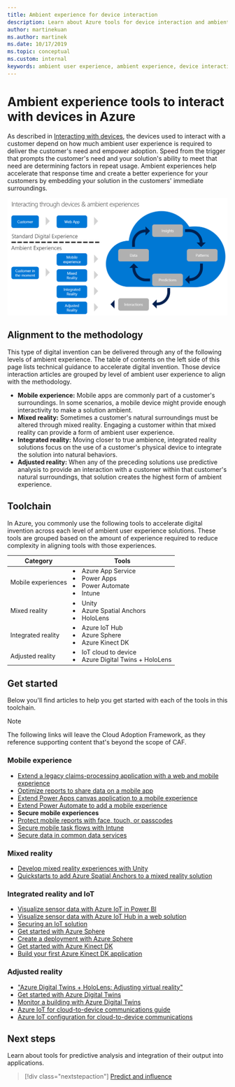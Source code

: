 ```yaml
---
title: Ambient experience for device interaction
description: Learn about Azure tools for device interaction and ambient experiences that augment customers' natural surroundings and behaviors.
author: martinekuan
ms.author: martinek
ms.date: 10/17/2019
ms.topic: conceptual
ms.custom: internal
keywords: ambient user experience, ambient experience, device interaction
---
```


# Ambient experience tools to interact with devices in Azure

As described in [Interacting with devices](../considerations/devices.md), the devices used to interact with a customer depend on how much ambient user experience is required to deliver the customer's need and empower adoption. Speed from the trigger that prompts the customer's need and your solution's ability to meet that need are determining factors in repeat usage. Ambient experiences help accelerate that response time and create a better experience for your customers by embedding your solution in the customers' immediate surroundings.

![Diagram that shows the Cloud Adoption Framework approach to interact with devices.](../../_images/innovate/ambient-experiences.png)

## Alignment to the methodology

This type of digital invention can be delivered through any of the following levels of ambient experience. The table of contents on the left side of this page lists technical guidance to accelerate digital invention. Those device interaction articles are grouped by level of ambient user experience to align with the methodology.

- **Mobile experience:** Mobile apps are commonly part of a customer's surroundings. In some scenarios, a mobile device might provide enough interactivity to make a solution ambient.
- **Mixed reality:** Sometimes a customer's natural surroundings must be altered through mixed reality. Engaging a customer within that mixed reality can provide a form of ambient user experience.
- **Integrated reality:** Moving closer to true ambience, integrated reality solutions focus on the use of a customer's physical device to integrate the solution into natural behaviors.
- **Adjusted reality:** When any of the preceding solutions use predictive analysis to provide an interaction with a customer within that customer's natural surroundings, that solution creates the highest form of ambient experience.

## Toolchain

In Azure, you commonly use the following tools to accelerate digital invention across each level of ambient user experience solutions. These tools are grouped based on the amount of experience required to reduce complexity in aligning tools with those experiences.

| Category | Tools |
|---|---|
| Mobile experiences | <li> Azure App Service <li> Power Apps <li> Power Automate <li> Intune |
| Mixed reality | <li> Unity <li> Azure Spatial Anchors <li> HoloLens |
| Integrated reality | <li> Azure IoT Hub <li> Azure Sphere <li> Azure Kinect DK |
| Adjusted reality | <li> IoT cloud to device <li> Azure Digital Twins + HoloLens |

## Get started

Below you'll find articles to help you get started with each of the tools in this toolchain.

> [!NOTE]
> The following links will leave the Cloud Adoption Framework, as they reference supporting content that's beyond the scope of CAF.

### Mobile experience

- [Extend a legacy claims-processing application with a web and mobile experience](/azure/architecture/solution-ideas/articles/adding-a-modern-web-and-mobile-frontend-to-a-legacy-claims-processing-application)
- [Optimize reports to share data on a mobile app](/power-bi/create-reports/desktop-create-phone-report)
- [Extend Power Apps canvas application to a mobile experience](/powerapps/mobile/run-powerapps-on-mobile)
- [Extend Power Automate to add a mobile experience](/power-automate/create-mobile-task-flow)
- **Secure mobile experiences**
- [Protect mobile reports with face, touch, or passcodes](/power-bi/consumer/mobile/mobile-native-secure-access)
- [Secure mobile task flows with Intune](/power-automate/intune-support)
- [Secure data in common data services](/power-platform/admin/wp-security)

### Mixed reality

- [Develop mixed reality experiences with Unity](/windows/mixed-reality/develop/unity/unity-development-overview)
- [Quickstarts to add Azure Spatial Anchors to a mixed reality solution](/azure/spatial-anchors/)

### Integrated reality and IoT

- [Visualize sensor data with Azure IoT in Power BI](/azure/iot-hub/iot-hub-live-data-visualization-in-power-bi)
- [Visualize sensor data with Azure IoT Hub in a web solution](/azure/iot-hub/iot-hub-live-data-visualization-in-web-apps)
- [Securing an IoT solution](/azure/iot-fundamentals/iot-security-architecture)
- [Get started with Azure Sphere](https://azure.microsoft.com/services/azure-sphere/get-started/)
- [Create a deployment with Azure Sphere](/azure-sphere/deployment/create-a-deployment)
- [Get started with Azure Kinect DK](/azure/Kinect-dk/about-azure-kinect-dk)
- [Build your first Azure Kinect DK application](/azure/Kinect-dk/build-first-app)

### Adjusted reality

- ["Azure Digital Twins + HoloLens: Adjusting virtual reality"](https://azure.microsoft.com/resources/videos/)
- [Get started with Azure Digital Twins](/azure/digital-twins/overview)
- [Monitor a building with Azure Digital Twins](/previous-versions/azure/digital-twins/tutorial-facilities-setup)
- [Azure IoT for cloud-to-device communications guide](/azure/iot-hub/iot-hub-devguide-c2d-guidance)
- [Azure IoT configuration for cloud-to-device communications](/azure/iot-hub/iot-hub-devguide-c2d-guidance)

## Next steps

Learn about tools for predictive analysis and integration of their output into applications.

> [!div class="nextstepaction"]
> [Predict and influence](./predict.md)
